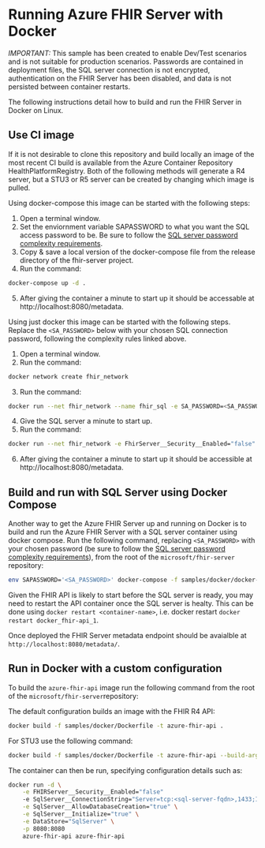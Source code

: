 # Running Azure FHIR Server with Docker

*IMPORTANT:* This sample has been created to enable Dev/Test scenarios and is not suitable for production scenarios. Passwords are contained in deployment files, the SQL server connection is not encrypted, authentication on the FHIR Server has been disabled, and data is not persisted between container restarts.

The following instructions detail how to build and run the FHIR Server in Docker on Linux.

## Use CI image

If it is not desirable to clone this repository and build locally an image of the most recent CI build is available from the Azure Container Repository HealthPlatformRegistry. Both of the following methods will generate a R4 server, but a STU3 or R5 server can be created by changing which image is pulled.

Using docker-compose this image can be started with the following steps:
1. Open a terminal window.
2. Set the enviornment variable SAPASSWORD to what you want the SQL access password to be. Be sure to follow the [SQL server password complexity requirements](https://docs.microsoft.com/en-us/sql/relational-databases/security/password-policy?view=sql-server-ver15#password-complexity).
3. Copy & save a local version of the docker-compose file from the release directory of the fhir-server project.
4. Run the command: 

```bash
docker-compose up -d .
```

5. After giving the container a minute to start up it should be accessable at http://localhost:8080/metadata.


Using just docker this image can be started with the following steps. Replace the `<SA_PASSWORD>` below with your chosen SQL connection password, following the complexity rules linked above.
1. Open a terminal window.
2. Run the command: 

```bash
docker network create fhir_network
```

3. Run the command: 

```bash
docker run --net fhir_network --name fhir_sql -e SA_PASSWORD=<SA_PASSWORD> -e ACCEPT_EULA="Y" -d mcr.microsoft.com/mssql/server
```

4. Give the SQL server a minute to start up.
5. Run the command: 

```bash
docker run --net fhir_network -e FhirServer__Security__Enabled="false" -e SqlServer__ConnectionString="Server=tcp:fhir_sql,1433;Initial Catalog=FHIR;Persist Security Info=False;User ID=sa;Password=<SA_PASSWORD>;MultipleActiveResultSets=False;Connection Timeout=30;" -e SqlServer__AllowDatabaseCreation="true" -e SqlServer__Initialize="true" -e DataStore="SqlServer" -p 8080:8080 -d healthplatformregistry.azurecr.io/r4_fhir-server azure-fhir-api
```

6. After giving the container a minute to start up it should be accessible at http://localhost:8080/metadata.

## Build and run with SQL Server using Docker Compose

Another way to get the Azure FHIR Server up and running on Docker is to build and run the Azure FHIR Server with a SQL server container using docker compose. Run the following command, replacing `<SA_PASSWORD>` with your chosen password (be sure to follow the [SQL server password complexity requirements](https://docs.microsoft.com/en-us/sql/relational-databases/security/password-policy?view=sql-server-ver15#password-complexity)), from the root of the `microsoft/fhir-server` repository:

```bash
env SAPASSWORD='<SA_PASSWORD>' docker-compose -f samples/docker/docker-compose.yaml up -d
```

Given the FHIR API is likely to start before the SQL server is ready, you may need to restart the API container once the SQL server is healty. This can be done using `docker restart <container-name>`, i.e. docker restart `docker restart docker_fhir-api_1`.

Once deployed the FHIR Server metadata endpoint should be avaialble at `http://localhost:8080/metadata/`.

## Run in Docker with a custom configuration

To build the `azure-fhir-api` image run the following command from the root of the `microsoft/fhir-server`repository:

The default configuration builds an image with the FHIR R4 API:

```bash
docker build -f samples/docker/Dockerfile -t azure-fhir-api .
```

For STU3 use the following command:

```bash
docker build -f samples/docker/Dockerfile -t azure-fhir-api --build-arg FHIR_VERSION=Stu3 .
```

The container can then be run, specifying configuration details such as:

```bash
docker run -d \
    -e FHIRServer__Security__Enabled="false"
    -e SqlServer__ConnectionString="Server=tcp:<sql-server-fqdn>,1433;Initial Catalog=FHIR;Persist Security Info=False;User ID=sa;Password=<sql-sa-password>;MultipleActiveResultSets=False;Connection Timeout=30;" \
    -e SqlServer__AllowDatabaseCreation="true" \
    -e SqlServer__Initialize="true" \
    -e DataStore="SqlServer" \
    -p 8080:8080
    azure-fhir-api azure-fhir-api
```
